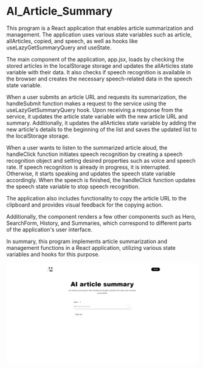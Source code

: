 # AI_Article_Summary

This program is a React application that enables article summarization and management. The application uses various state variables such as article, allArticles, copied, and speech, as well as hooks like useLazyGetSummaryQuery and useState.

The main component of the application, app.jsx, loads by checking the stored articles in the localStorage storage and updates the allArticles state variable with their data. It also checks if speech recognition is available in the browser and creates the necessary speech-related data in the speech state variable.

When a user submits an article URL and requests its summarization, the handleSubmit function makes a request to the service using the useLazyGetSummaryQuery hook. Upon receiving a response from the service, it updates the article state variable with the new article URL and summary. Additionally, it updates the allArticles state variable by adding the new article's details to the beginning of the list and saves the updated list to the localStorage storage.

When a user wants to listen to the summarized article aloud, the handleClick function initiates speech recognition by creating a speech recognition object and setting desired properties such as voice and speech rate. If speech recognition is already in progress, it is interrupted. Otherwise, it starts speaking and updates the speech state variable accordingly. When the speech is finished, the handleClick function updates the speech state variable to stop speech recognition.

The application also includes functionality to copy the article URL to the clipboard and provides visual feedback for the copying action.

Additionally, the component renders a few other components such as Hero, SearchForm, History, and Summaries, which correspond to different parts of the application's user interface.

In summary, this program implements article summarization and management functions in a React application, utilizing various state variables and hooks for this purpose.

![Alt Text](./src/assets/app_pic.png)
